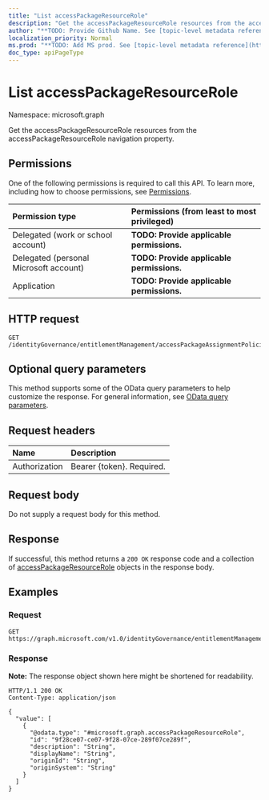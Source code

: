 ```yaml
---
title: "List accessPackageResourceRole"
description: "Get the accessPackageResourceRole resources from the accessPackageResourceRole navigation property."
author: "**TODO: Provide Github Name. See [topic-level metadata reference](https://msgo.azurewebsites.net/add/document/guidelines/metadata.html#topic-level-metadata)**"
localization_priority: Normal
ms.prod: "**TODO: Add MS prod. See [topic-level metadata reference](https://msgo.azurewebsites.net/add/document/guidelines/metadata.html#topic-level-metadata)**"
doc_type: apiPageType
---
```


# List accessPackageResourceRole
Namespace: microsoft.graph



Get the accessPackageResourceRole resources from the accessPackageResourceRole navigation property.

## Permissions
One of the following permissions is required to call this API. To learn more, including how to choose permissions, see [Permissions](/graph/permissions-reference).

|Permission type|Permissions (from least to most privileged)|
|:---|:---|
|Delegated (work or school account)|**TODO: Provide applicable permissions.**|
|Delegated (personal Microsoft account)|**TODO: Provide applicable permissions.**|
|Application|**TODO: Provide applicable permissions.**|

## HTTP request

<!-- {
  "blockType": "ignored"
}
-->
``` http
GET /identityGovernance/entitlementManagement/accessPackageAssignmentPolicies/{accessPackageAssignmentPolicyId}/accessPackage/accessPackageResourceRoleScopes/{accessPackageResourceRoleScopeId}/accessPackageResourceRole
```

## Optional query parameters
This method supports some of the OData query parameters to help customize the response. For general information, see [OData query parameters](/graph/query-parameters).

## Request headers
|Name|Description|
|:---|:---|
|Authorization|Bearer {token}. Required.|

## Request body
Do not supply a request body for this method.

## Response

If successful, this method returns a `200 OK` response code and a collection of [accessPackageResourceRole](../resources/accesspackageresourcerole.md) objects in the response body.

## Examples

### Request
<!-- {
  "blockType": "request",
  "name": "list_accesspackageresourcerole"
}
-->
``` http
GET https://graph.microsoft.com/v1.0/identityGovernance/entitlementManagement/accessPackageAssignmentPolicies/{accessPackageAssignmentPolicyId}/accessPackage/accessPackageResourceRoleScopes/{accessPackageResourceRoleScopeId}/accessPackageResourceRole
```


### Response
**Note:** The response object shown here might be shortened for readability.
<!-- {
  "blockType": "response",
  "truncated": true,
  "@odata.type": "Collection(microsoft.graph.accessPackageResourceRole)"
}
-->
``` http
HTTP/1.1 200 OK
Content-Type: application/json

{
  "value": [
    {
      "@odata.type": "#microsoft.graph.accessPackageResourceRole",
      "id": "9f28ce07-ce07-9f28-07ce-289f07ce289f",
      "description": "String",
      "displayName": "String",
      "originId": "String",
      "originSystem": "String"
    }
  ]
}
```

